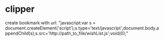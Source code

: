 clipper
=======

create bookmark with url:
"javascript:var s = document.createElement('script');s.type='text/javascript';document.body.appendChild(s);s.src='http://path_to_file/wishList.js';void(0);"
